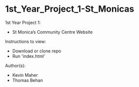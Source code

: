 # 1st_Year_Project_1-St_Monicas
1st Year Project 1:
- St Monica’s Community Centre Website

Instructions to  view:
- Download or clone repo
- Run 'index.html'

Author(s):
- Kevin Maher
- Thomas Behan
